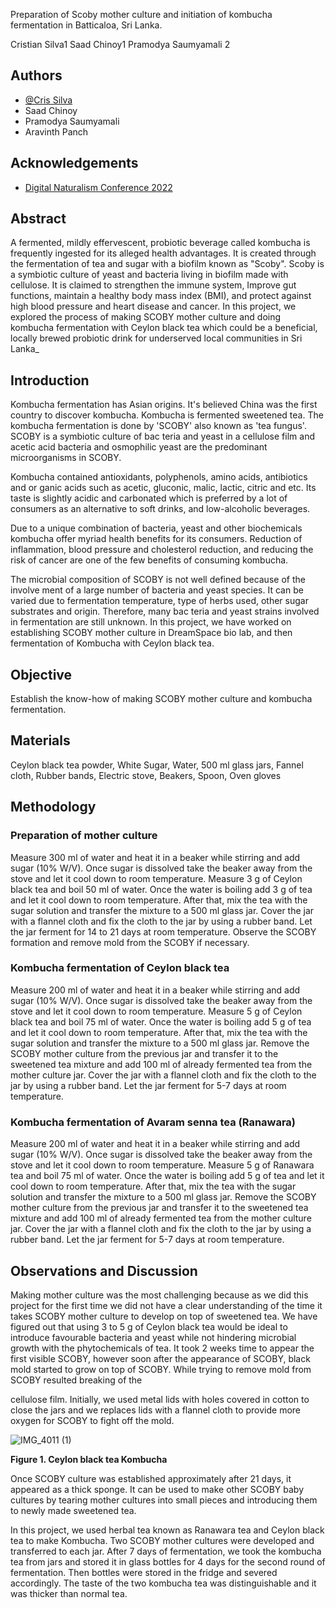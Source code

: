 Preparation of Scoby mother culture and initiation of kombucha fermentation in Batticaloa, Sri Lanka.

Cristian Silva1 Saad Chinoy1 Pramodya Saumyamali 2


## Authors

- [@Cris Silva](https://github.com/TheCrisSilva)
- Saad Chinoy
- Pramodya Saumyamali
- Aravinth Panch

## Acknowledgements

 - [Digital Naturalism Conference 2022](https://www.2022.dinacon.org/)

## Abstract 

A fermented, mildly effervescent, probiotic beverage called kombucha is frequently ingested for its alleged health advantages. It is created through the fermentation of tea and sugar with a biofilm known as "Scoby". Scoby is a symbiotic culture of yeast and bacteria living in biofilm made with cellulose. It is claimed to strengthen the immune system, Improve gut functions, maintain a healthy body mass index (BMI), and protect against high blood pressure and heart disease and cancer. In this project, we explored the process of making SCOBY mother culture and doing kombucha fermentation with Ceylon black tea which could be a beneficial, locally brewed probiotic drink for underserved local communities in Sri Lanka_

## Introduction

Kombucha fermentation has Asian origins. It's believed China was the first country to discover kombucha. Kombucha is fermented sweetened tea. The kombucha fermentation is done by 'SCOBY' also known as 'tea fungus'. SCOBY is a symbiotic culture of bac teria and yeast in a cellulose film and acetic acid bacteria and osmophilic yeast are the predominant microorganisms in SCOBY.

Kombucha contained antioxidants, polyphenols, amino acids, antibiotics and or ganic acids such as acetic, gluconic, malic, lactic, citric and etc. Its taste is slightly acidic and carbonated which is preferred by a lot of consumers as an alternative to soft drinks, and low-alcoholic beverages.

Due to a unique combination of bacteria, yeast and other biochemicals kombucha offer myriad health benefits for its consumers. Reduction of inflammation, blood pressure and cholesterol reduction, and reducing the risk of cancer are one of the few benefits of consuming kombucha.

The microbial composition of SCOBY is not well defined because of the involve ment of a large number of bacteria and yeast species. It can be varied due to fermentation temperature, type of herbs used, other sugar substrates and origin. Therefore, many bac teria and yeast strains involved in fermentation are still unknown. In this project, we have worked on establishing SCOBY mother culture in DreamSpace bio lab, and then fermentation of Kombucha with Ceylon black tea.

## Objective

Establish the know-how of making SCOBY mother culture and kombucha fermentation.

## Materials

Ceylon black tea powder, White Sugar, Water, 500 ml glass jars, Fannel cloth, Rubber bands, Electric stove, Beakers, Spoon, Oven gloves

## Methodology

### Preparation of mother culture

Measure 300 ml of water and heat it in a beaker while stirring and add sugar (10% W/V). Once sugar is dissolved take the beaker away from the stove and let it cool down to room temperature. Measure 3 g of Ceylon black tea and boil 50 ml of water. Once the water is boiling add 3 g of tea and let it cool down to room temperature. After that, mix the tea with the sugar solution and transfer the mixture to a 500 ml glass jar. Cover the jar with a flannel cloth and fix the cloth to the jar by using a rubber band. Let the jar ferment for 14 to 21 days at room temperature. Observe the SCOBY formation and remove mold from the SCOBY if necessary.

### Kombucha fermentation of Ceylon black tea

Measure 200 ml of water and heat it in a beaker while stirring and add sugar (10% W/V). Once sugar is dissolved take the beaker away from the stove and let it cool down to room temperature. Measure 5 g of Ceylon black tea and boil 75 ml of water. Once the water is boiling add 5 g of tea and let it cool down to room temperature. After that, mix the tea with the sugar solution and transfer the mixture to a 500 ml glass jar. Remove the SCOBY mother culture from the previous jar and transfer it to the sweetened tea mixture and add 100 ml of already fermented tea from the mother culture jar. Cover the jar with a flannel cloth and fix the cloth to the jar by using a rubber band. Let the jar ferment for 5-7 days at room temperature.

### Kombucha fermentation of Avaram senna tea (Ranawara)

Measure 200 ml of water and heat it in a beaker while stirring and add sugar (10% W/V). Once sugar is dissolved take the beaker away from the stove and let it cool down to room temperature. Measure 5 g of Ranawara tea and boil 75 ml of water. Once the water is boiling add 5 g of tea and let it cool down to room temperature. After that, mix the tea with the sugar solution and transfer the mixture to a 500 ml glass jar. Remove the SCOBY mother culture from the previous jar and transfer it to the sweetened tea mixture and add 100 ml of already fermented tea from the mother culture jar. Cover the jar with a flannel cloth and fix the cloth to the jar by using a rubber band. Let the jar ferment for 5-7 days at room temperature.

## Observations and Discussion

Making mother culture was the most challenging because as we did this project for the first time we did not have a clear understanding of the time it takes SCOBY mother culture to develop on top of sweetened tea. We have figured out that using 3 to 5 g of Ceylon black tea would be ideal to introduce favourable bacteria and yeast while not hindering microbial growth with the phytochemicals of tea. It took 2 weeks time to appear the first visible SCOBY, however soon after the appearance of SCOBY, black mold started to grow on top of SCOBY. While trying to remove mold from SCOBY resulted breaking of the

cellulose film. Initially, we used metal lids with holes covered in cotton to close the jars and we replaces lids with a flannel cloth to provide more oxygen for SCOBY to fight off the mold.


![IMG_4011 (1)](https://user-images.githubusercontent.com/54774527/204259304-5ba0cceb-4807-4f0a-9309-10cce8184fbe.JPG)

**Figure 1. Ceylon black tea Kombucha**

Once SCOBY culture was established approximately after 21 days, it appeared as a thick sponge. It can be used to make other SCOBY baby cultures by tearing mother cultures into small pieces and introducing them to newly made sweetened tea.

In this project, we used herbal tea known as Ranawara tea and Ceylon black tea to make Kombucha. Two SCOBY mother cultures were developed and transferred to each jar. After 7 days of fermentation, we took the kombucha tea from jars and stored it in glass bottles for 4 days for the second round of fermentation. Then bottles were stored in the fridge and severed accordingly. The taste of the two kombucha tea was distinguishable and it was thicker than normal tea.
